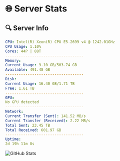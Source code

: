 # 🌐 Server Stats
## 🔍 Server Info
```yaml
CPU: Intel(R) Xeon(R) CPU E5-2699 v4 @ 1242.01GHz
CPU Usage: 1.10%
Cores: 44P | 88T
-----------------------------------
Memory:
Current Usage: 9.10 GB/503.74 GB
Available: 491.48 GB
-----------------------------------
Disk:
Current Usage: 16.40 GB/1.71 TB
Free: 1.61 TB
-----------------------------------
GPU:
No GPU detected
-----------------------------------
Network:
Current Transfer (Sent): 141.52 MB/s
Current Transfer (Received): 2.22 MB/s
Total Sent: 23.45 TB
Total Received: 601.97 GB
-----------------------------------
Uptime:
2d 19h 11m 8s
```
![GitHub Stats](https://img.shields.io/badge/Updated-2025-02-10_17:54:26-blue)